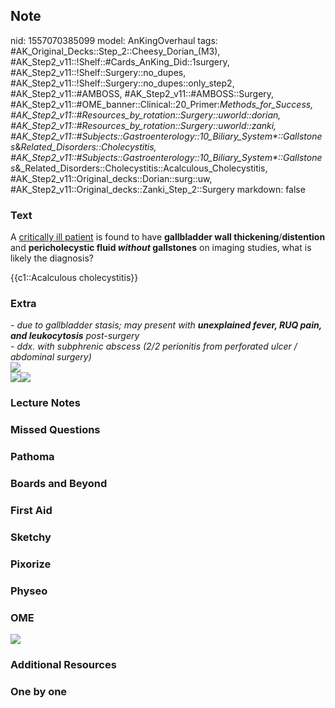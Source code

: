 ## Note
nid: 1557070385099
model: AnKingOverhaul
tags: #AK_Original_Decks::Step_2::Cheesy_Dorian_(M3), #AK_Step2_v11::!Shelf::#Cards_AnKing_Did::1surgery, #AK_Step2_v11::!Shelf::Surgery::no_dupes, #AK_Step2_v11::!Shelf::Surgery::no_dupes::only_step2, #AK_Step2_v11::#AMBOSS, #AK_Step2_v11::#AMBOSS::Surgery, #AK_Step2_v11::#OME_banner::Clinical::20_Primer:_Methods_for_Success, #AK_Step2_v11::#Resources_by_rotation::Surgery::uworld::dorian, #AK_Step2_v11::#Resources_by_rotation::Surgery::uworld::zanki, #AK_Step2_v11::#Subjects::Gastroenterology::10_Biliary_System*::Gallstones_&_Related_Disorders::Cholecystitis, #AK_Step2_v11::#Subjects::Gastroenterology::10_Biliary_System*::Gallstones_&_Related_Disorders::Cholecystitis::Acalculous_Cholecystitis, #AK_Step2_v11::Original_decks::Dorian::surg::uw, #AK_Step2_v11::Original_decks::Zanki_Step_2::Surgery
markdown: false

### Text
A <u>critically ill patient</u> is found to have <b>gallbladder
wall thickening</b>/<b>distention</b> and <b>pericholecystic fluid
<i>without</i> gallstones</b> on imaging studies, what is likely
the diagnosis?
<div>
  {{c1::Acalculous cholecystitis}}
</div>

### Extra
<div>
  <div>
    <i>- due to gallbladder stasis; may present with <b>unexplained
    fever, RUQ pain, and leukocytosis</b> post-surgery</i>
  </div>
  <div>
    <i>- ddx. with subphrenic abscess (2/2 perionitis from
    perforated ulcer / abdominal surgery)</i>
  </div>
  <div>
    <i><img src="paste-894933745532931.jpg"></i>
  </div>
  <div>
    <i><img src="paste-17451869462855681.jpg"><img src=
    "mechanism%20of%20acalculous%20cholecystitis.JPG"></i>
  </div>
</div>

### Lecture Notes


### Missed Questions


### Pathoma


### Boards and Beyond


### First Aid


### Sketchy


### Pixorize


### Physeo


### OME
<div class="ome-widget">
  <a href="https://onlinemeded.org/spa/surgery?ref=anki"><img src=
  "_OME_AnkiFlashcards_Topic_2.png"></a>
</div>

### Additional Resources


### One by one

